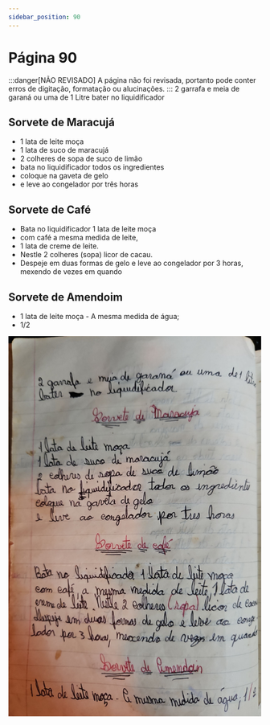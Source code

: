 ```yaml
---
sidebar_position: 90
---
```

# Página 90
:::danger[NÃO REVISADO]
A página não foi revisada, portanto pode conter erros de digitação, formatação ou alucinações.
:::
2 garrafa e meia de garaná ou uma de 1 Litre
bater no liquidificador

## Sorvete de Maracujá
- 1 lata de leite moça
- 1 lata de suco de maracujá
- 2 colheres de sopa de suco de limão
- bata no liquidificador todos os ingredientes
- coloque na gaveta de gelo
- e leve ao congelador por três horas

## Sorvete de Café
- Bata no liquidificador 1 lata de leite moça
- com café a mesma medida de leite,
- 1 lata de creme de leite.
- Nestle 2 colheres (sopa) licor de cacau.
- Despeje em duas formas de gelo e leve ao congelador por 3 horas, mexendo de vezes em quando

## Sorvete de Amendoim
- 1 lata de leite moça - A mesma medida de água;
- 1/2

![imagem base](./images/page_90.png)